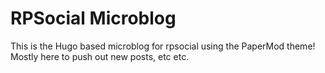 # RPSocial Microblog

This is the Hugo based microblog for rpsocial using the PaperMod theme! Mostly here to push out new posts, etc etc.
